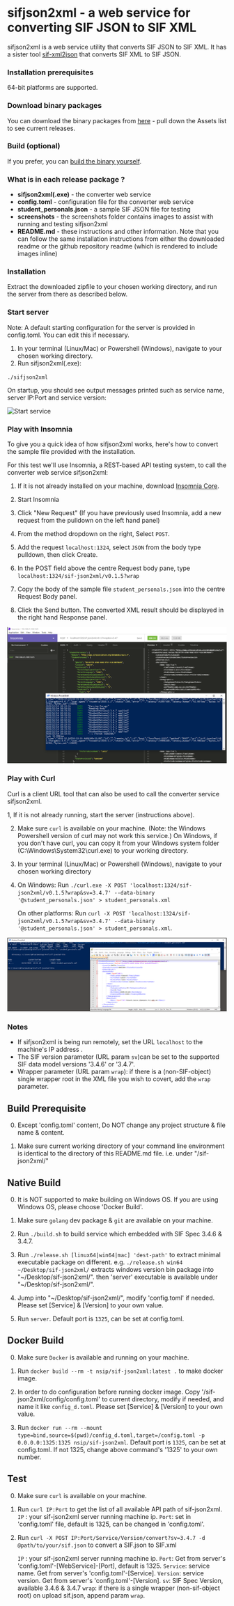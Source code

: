 # sifjson2xml - a web service for converting SIF JSON to SIF XML

sifjson2xml is a web service utility that converts SIF JSON to SIF XML. It has a sister tool [sif-xml2json](https://github.com/nsip/sif-xml2json)
that converts SIF XML to SIF JSON.

### Installation prerequisites
64-bit platforms are supported.

### Download binary packages
   You can download the binary packages from [here](https://github.com/nsip/sif-json2xml/releases) - pull down the Assets list to see current releases.

### Build (optional)
   If you prefer, you can [build the binary yourself](#build-prerequisite).

### What is in each release package ?

 *  **sifjson2xml(.exe)**  - the converter web service
 *  **config.toml** - configuration file for the converter web service
 *  **student_personals.json** - a sample SIF JSON file for testing
 *  **screenshots** - the screenshots folder contains images to assist with running and testing sifjson2xml
 *  **README.md** - these instructions and other information. Note that you can follow the same installation instructions from either the downloaded readme or the github repository readme (which is rendered to include images inline)

### Installation
   Extract the downloaded zipfile to your chosen working directory, and run the server from there as described below.

### Start server

  Note: A default starting configuration for the server is provided in config.toml. You can edit this if necessary.

   1. In your terminal (Linux/Mac) or Powershell (Windows), navigate to your chosen working directory.
   2. Run sifjson2xml(.exe):

   `./sifjson2xml`

   On startup, you should see output messages printed such as service name, server IP:Port and service version:

   ![Start service](screenshots/1_start_service.png)

### Play with Insomnia

To give you a quick idea of how sifjson2xml works, here's how to convert the sample file provided with the installation.

For this test we'll use Insomnia, a REST-based API testing system, to call the converter web service sifjson2xml:

1.  If it is not already installed on your machine, download [Insomnia Core](https://insomnia.rest/download/core/?).

2. Start Insomnia

3. Click "New Request" (If you have previously used Insomnia, add a new request from the pulldown on the left hand panel)

4. From the method dropdown on the right, Select `POST`.

5. Add the request `localhost:1324`, select `JSON` from the body type pulldown, then click Create.

6. In the POST field above the centre Request body pane, type `localhost:1324/sif-json2xml/v0.1.5?wrap`

7. Copy the body of the sample file `student_personals.json` into the centre Request Body panel.

8. Click the Send button. The converted XML result should be displayed in the right hand Response panel.

![2 Insomnia test image](screenshots/2_insomnia_test.png)

### Play with Curl

Curl is a client URL tool that can also be used to call the converter service sifjson2xml.

1, If it is not already running, start the server (instructions above).

2. Make sure `curl` is available on your machine.
(Note: the Windows Powershell version of curl may not work this service.)
On Windows, if you don't have curl, you can copy it from your Windows system folder (C:\Windows\System32\curl.exe) to your working directory.

3. In your terminal (Linux/Mac) or Powershell (Windows), navigate to your chosen working directory

4. On Windows: Run `./curl.exe -X POST 'localhost:1324/sif-json2xml/v0.1.5?wrap&sv=3.4.7' --data-binary '@student_personals.json' > student_personals.xml`

   On other platforms: Run `curl -X POST 'localhost:1324/sif-json2xml/v0.1.5?wrap&sv=3.4.7' --data-binary '@student_personals.json' > student_personals.xml`.

![3 curl test image](screenshots/3_curl_test.png)

### Notes

   *  If sifjson2xml is being run remotely, set the URL `localhost` to the machine's IP address .
   *  The SIF version parameter (URL param `sv`)can be set to the supported SIF data model versions '3.4.6' or '3.4.7'.
   *  Wrapper parameter (URL param `wrap`): if there is a (non-SIF-object) single wrapper root in the XML file you wish to covert, add the `wrap` parameter.


## Build Prerequisite

0. Except 'config.toml' content, Do NOT change any project structure & file name & content.

1. Make sure current working directory of your command line environment is identical to the directory of this README.md file.
   i.e. under "/sif-json2xml/"

## Native Build

0. It is NOT supported to make building on Windows OS. If you are using Windows OS, please choose 'Docker Build'.

1. Make sure `golang` dev package & `git` are available on your machine.

2. Run `./build.sh` to build service which embedded with SIF Spec 3.4.6 & 3.4.7.

3. Run `./release.sh [linux64|win64|mac] 'dest-path'` to extract minimal executable package on different.
   e.g. `./release.sh win64 ~/Desktop/sif-json2xml/` extracts windows version bin package into "~/Desktop/sif-json2xml/".
   then 'server' executable is available under "~/Desktop/sif-json2xml/".

4. Jump into "~/Desktop/sif-json2xml/", modify 'config.toml' if needed.
   Please set [Service] & [Version] to your own value.

5. Run `server`.
   Default port is `1325`, can be set at config.toml.

## Docker Build
  
0. Make sure `Docker` is available and running on your machine.

1. Run `docker build --rm -t nsip/sif-json2xml:latest .` to make docker image.

2. In order to do configuration before running docker image.
   Copy '/sif-json2xml/config/config.toml' to current directory, modify if needed, and name it like `config_d.toml`.
   Please set [Service] & [Version] to your own value.

3. Run `docker run --rm --mount type=bind,source=$(pwd)/config_d.toml,target=/config.toml -p 0.0.0.0:1325:1325 nsip/sif-json2xml`.
   Default port is `1325`, can be set at config.toml. If not 1325, change above command's '1325' to your own number.

## Test

0. Make sure `curl` is available on your machine.

1. Run `curl IP:Port` to get the list of all available API path of sif-json2xml.
   `IP` : your sif-json2xml server running machine ip.
   `Port`: set in 'config.toml' file, default is 1325, can be changed in 'config.toml'.

2. Run `curl -X POST IP:Port/Service/Version/convert?sv=3.4.7 -d @path/to/your/sif.json`
   to convert a SIF.json to SIF.xml

   `IP` : your sif-json2xml server running machine ip.
   `Port`: Get from server's 'config.toml'-[WebService]-[Port], default is 1325.
   `Service`: service name. Get from server's 'config.toml'-[Service].
   `Version`: service version. Get from server's 'config.toml'-[Version].
   `sv`: SIF Spec Version, available 3.4.6 & 3.4.7
   `wrap`: if there is a single wrapper (non-sif-object root) on upload sif.json, append param `wrap`.  
